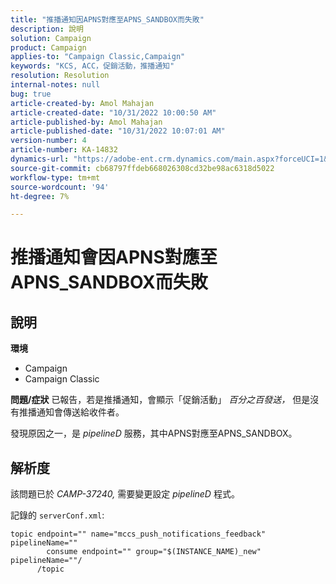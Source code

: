 ```yaml
---
title: "推播通知因APNS對應至APNS_SANDBOX而失敗"
description: 說明
solution: Campaign
product: Campaign
applies-to: "Campaign Classic,Campaign"
keywords: "KCS, ACC，促銷活動，推播通知"
resolution: Resolution
internal-notes: null
bug: true
article-created-by: Amol Mahajan
article-created-date: "10/31/2022 10:00:50 AM"
article-published-by: Amol Mahajan
article-published-date: "10/31/2022 10:07:01 AM"
version-number: 4
article-number: KA-14832
dynamics-url: "https://adobe-ent.crm.dynamics.com/main.aspx?forceUCI=1&pagetype=entityrecord&etn=knowledgearticle&id=858fafe5-0259-ed11-9561-6045bd006079"
source-git-commit: cb68797ffdeb668026308cd32be98ac6318d5022
workflow-type: tm+mt
source-wordcount: '94'
ht-degree: 7%

---
```


# 推播通知會因APNS對應至APNS_SANDBOX而失敗

## 說明

<b>環境</b>
- Campaign
- Campaign Classic



<b>問題/症狀</b>
已報告，若是推播通知，會顯示「促銷活動」 *百分之百發送，* 但是沒有推播通知會傳送給收件者。

發現原因之一，是 *pipelineD* 服務，其中APNS對應至APNS_SANDBOX。


## 解析度


該問題已於 *CAMP-37240,* 需要變更設定 *pipelineD* 程式。

記錄的 `serverConf.xml`:


```
topic endpoint="" name="mccs_push_notifications_feedback" pipelineName=""
        consume endpoint="" group="$(INSTANCE_NAME)_new" pipelineName=""/
      /topic
```

